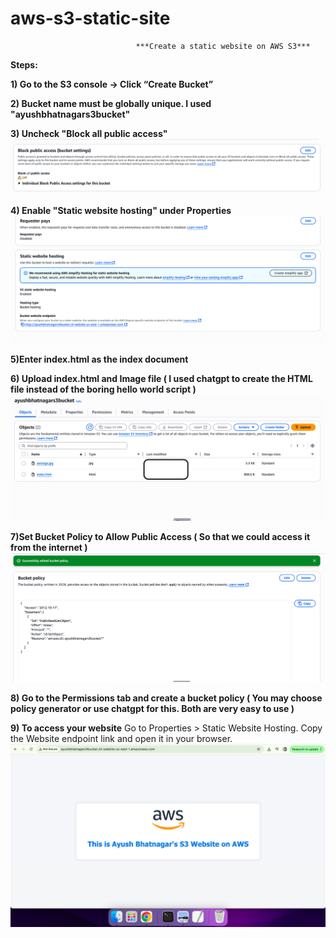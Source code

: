 # aws-s3-static-site
                                ***Create a static website on AWS S3***

**Steps:**

**1) Go to the S3 console → Click “Create Bucket”**

**2) Bucket name must be globally unique. I used "ayushbhatnagars3bucket"**

**3) Uncheck "Block all public access"**
![Screenshot](./Public_Access.png)

**4) Enable "Static website hosting" under Properties**
![Screenshot](./StaticWebsite_Settings.png)

**5)Enter index.html as the index document**

**6) Upload index.html and Image file ( I used chatgpt to create the HTML file instead of the boring hello world script )**
![Screenshot](./rootfolder.png)

**7)Set Bucket Policy to Allow Public Access ( So that we could access it from the internet )**
![Screenshot](./Bucket_Policy.png)

**8) Go to the Permissions tab and create a bucket policy ( You may choose policy generator or use chatgpt for this. Both are very easy to use )**

**9) To access your website**
Go to Properties > Static Website Hosting. Copy the Website endpoint link and open it in your browser.
![Screenshot](./Screenshot_of_website.png)
